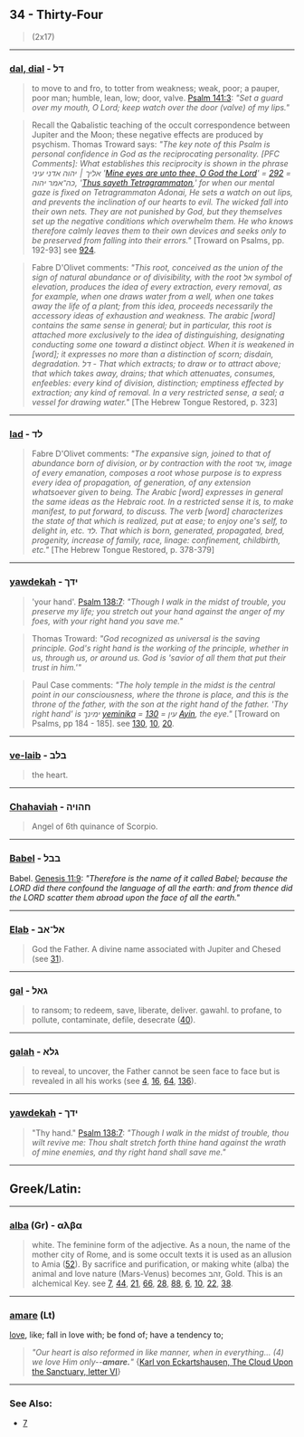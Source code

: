 ## 34 - Thirty-Four
> (2x17)

---

### [dal, dial](/keys/DL) - דל
> to move to and fro, to totter from weakness; weak, poor; a pauper, poor man; humble, lean, low; door, valve. [Psalm 141:3](http://biblehub.com/psalms/141-3.htm): *"Set a guard over my mouth, O Lord; keep watch over the door (valve) of my lips."*

> Recall the Qabalistic teaching of the occult correspondence between Jupiter and the Moon; these negative effects are produced by psychism. Thomas Troward says: *"The key note of this Psalm is personal confidence in God as the reciprocating personality. [PFC Comments]: What establishes this reciprocity is shown in the phrase אליך ׀ יהוה אדני עיני '[Mine eyes are unto thee, O God the Lord](/keys/ALIK.IHVH.ADNI.OINI)' = [292](292) = כה־אמר יהוה, '[Thus sayeth Tetragrammaton](/keys/KH-AMR.IHVH),' for when our mental gaze is fixed on Tetragrammaton Adonai, He sets a watch on out lips, and prevents the inclination of our hearts to evil. The wicked fall into their own nets. They are not punished by God, but they themselves set up the negative conditions which overwhelm them. He who knows therefore calmly leaves them to their own devices and seeks only to be preserved from falling into their errors."* [Troward on Psalms, pp. 192-93] see [924](924).

> Fabre D'Olivet comments: *"This root, conceived as the union of the sign of natural abundance or of divisibility, with the root אל symbol of elevation, produces the idea of every extraction, every removal, as for example, when one draws water from a well, when one takes away the life of a plant; from this idea, proceeds necessarily the accessory ideas of exhaustion and weakness. The arabic [word] contains the same sense in general; but in particular, this root is attached more exclusively to the idea of distinguishing, designating conducting some one toward a distinct object. When it is weakened in [word]; it expresses no more than a distinction of scorn; disdain, degradation. דל - That which extracts; to draw or to attract above; that which takes away, drains; that which attenuates, consumes, enfeebles: every kind of division, distinction; emptiness effected by extraction; any kind of removal. In a very restricted sense, a seal; a vessel for drawing water."* [The Hebrew Tongue Restored, p. 323]

---

### [lad](/keys/LD) - לד
> Fabre D'Olivet comments: *"The expansive sign, joined to that of abundance born of division, or by contraction with the root אד, image of every emanation, composes a root whose purpose is to express every idea of propagation, of generation, of any extension whatsoever given to being. The Arabic [word] expresses in general the same ideas as the Hebraic root. In a restricted sense it is, to make manifest, to put forward, to discuss. The verb [word] characterizes the state of that which is realized, put at ease; to enjoy one's self, to delight in, etc. לד. That which is born, generated, propagated, bred, progenity, increase of family, race, linage: confinement, childbirth, etc."* [The Hebrew Tongue Restored, p. 378-379]

---

### [yawdekah](/keys/IDK) - ידך
> 'your hand'. [Psalm 138:7](http://biblehub.com/psalms/138-7.htm): *"Though I walk in the midst of trouble, you preserve my life; you stretch out your hand against the anger of my foes, with your right hand you save me."*

> Thomas Troward: *"God recognized as universal is the saving principle. God's right hand is the working of the principle, whether in us, through us, or around us. God is 'savior of all them that put their trust in him.'"*

> Paul Case comments: *"The holy temple in the midst is the central point in our consciousness, where the throne is place, and this is the throne of the father, with the son at the right hand of the father. 'Thy right hand' is ימינך [yeminika](/keys/IMINK) = [130](130) = עין [Ayin](/keys/OIN), the eye."* [Troward on Psalms, pp 184 - 185]. see [130](130), [10](10), [20](20).

---


### [ve-laib](/keys/BLB) - בלב
> the heart.

---

### [Chahaviah](/keys/ChHVIH) - חהויה
> Angel of 6th quinance of Scorpio.

---

### [Babel](/keys/BBL) - בבל
Babel. [Genesis 11:9](http://biblehub.com/genesis/11-9.htm): *"Therefore is the name of it called Babel; because the LORD did there confound the language of all the earth: and from thence did the LORD scatter them abroad upon the face of all the earth."*

---

### [Elab](/keys/AL-AB) - אל־אב
> God the Father. A divine name associated with Jupiter and Chesed (see [31](31)).

---

### [gal](/keys/GAL) - גאל
> to ransom; to redeem, save, liberate, deliver. gawahl. to profane, to pollute, contaminate, defile, desecrate ([40](40)).

---

### [galah](/keys/GLA) - גלא
> to reveal, to uncover, the Father cannot be seen face to face but is revealed in all his works (see [4](4), [16](16), [64](64), [136](136)).

---


### [yawdekah](/keys/IDK) - ידך
> "Thy hand." [Psalm 138:7](http://biblehub.com//.htm): *"Though I walk in the midst of trouble, thou wilt revive me: Thou shalt stretch forth thine hand against the wrath of mine enemies, and thy right hand shall save me."*

---

## Greek/Latin:

---

### [alba](/greek?word=alba) (Gr) - αλβα
> white. The feminine form of the adjective. As a noun, the name of the mother city of Rome, and is some occult texts it is used as an allusion to Amia ([52](52)). By sacrifice and purification, or making white (alba) the animal and love nature (Mars-Venus) becomes זהב, Gold. This is an alchemical Key. see [7](7), [44](44), [21](21), [66](66), [28](28), [88](88), [6](6), [10](10), [22](22), [38](38).

---

### [amare](/latin?word=amare) (Lt)
[love](http://archives.nd.edu/cgi-bin/wordz.pl?keyword=amare), like; fall in love with; be fond of; have a tendency to;

> *"Our heart is also reformed in like manner, when in everything... (4) we love Him only--**amare.**"* {[Karl von Eckartshausen, The Cloud Upon the Sanctuary, letter VI](cloud-upon-sanctuary)}

---

### See Also:

- [7](7)